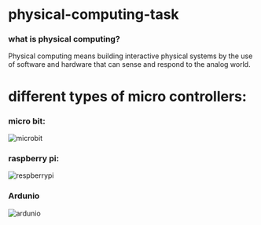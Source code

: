 # physical-computing-task
### what is physical computing?
Physical computing means building interactive physical systems by the use of software and hardware that can sense and respond to the analog world.

# different types of micro controllers: 
### micro bit: 
![microbit](https://www.littlebirdelectronics.com.au/assets/full/SF-DEV-14208.jpg)
### raspberry pi:
![respberrypi](https://media.rs-online.com/t_large/F8111284-01.jpg)
### Ardunio 
![ardunio](https://upload.wikimedia.org/wikipedia/commons/3/38/Arduino_Uno_-_R3.jpg)
